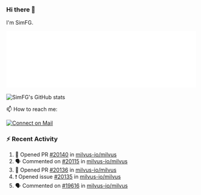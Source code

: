 ### Hi there 👋

I'm SimFG.

![Metrics](/metrics.plugin.followup.user.svg)

![SimFG's GitHub stats](https://github-readme-stats.vercel.app/api?username=SimFG&show_icons=true&theme=radical&count_private=true)

📫 How to reach me:

[![Connect on Mail](https://img.shields.io/badge/Ask%20me-anything-1abc9c.svg)](mailto:1142838399@qq.com)

### :zap: Recent Activity

<!--START_SECTION:activity-->
1. 💪 Opened PR [#20140](https://github.com/milvus-io/milvus/pull/20140) in [milvus-io/milvus](https://github.com/milvus-io/milvus)
2. 🗣 Commented on [#20115](https://github.com/milvus-io/milvus/issues/20115) in [milvus-io/milvus](https://github.com/milvus-io/milvus)
3. 💪 Opened PR [#20136](https://github.com/milvus-io/milvus/pull/20136) in [milvus-io/milvus](https://github.com/milvus-io/milvus)
4. ❗️ Opened issue [#20135](https://github.com/milvus-io/milvus/issues/20135) in [milvus-io/milvus](https://github.com/milvus-io/milvus)
5. 🗣 Commented on [#19616](https://github.com/milvus-io/milvus/issues/19616) in [milvus-io/milvus](https://github.com/milvus-io/milvus)
<!--END_SECTION:activity-->

